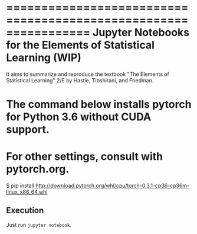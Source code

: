 ================================================================
Jupyter Notebooks for the Elements of Statistical Learning (WIP)
================================================================

It aims to summarize and reproduce the textbook "The Elements of Statistical Learning" 2/E by Hastie, Tibshirani, and Friedman.

 # The command below installs pytorch for Python 3.6 without CUDA support.
 # For other settings, consult with pytorch.org.
 $ pip install http://download.pytorch.org/whl/cpu/torch-0.3.1-cp36-cp36m-linux_x86_64.whl


Execution
---------
Just run ``jupyter notebook``.

